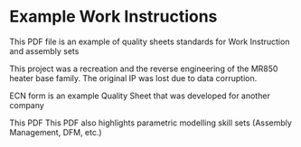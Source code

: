 # Example Work Instructions
This PDF file is an example of quality sheets standards for Work Instruction and assembly sets 

This project was a recreation and the reverse engineering of the MR850 heater base family. The original IP was lost due to data corruption. 

ECN form is an example Quality Sheet that was developed for another company

This PDF This PDF also highlights parametric modelling skill sets (Assembly Management, DFM, etc.)
